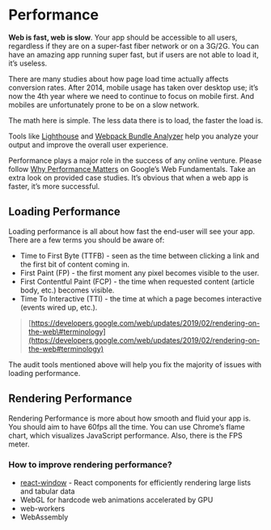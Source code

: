 # Performance

**Web is fast, web is slow**. Your app should be accessible to all users, regardless if they are on a super-fast fiber network or on a 3G/2G. You can have an amazing app running super fast, but if users are not able to load it, it’s useless.

There are many studies about how page load time actually affects conversion rates. After 2014, mobile usage has taken over desktop use; it’s now the 4th year where we need to continue to focus on mobile first. And mobiles are unfortunately prone to be on a slow network.

The math here is simple. The less data there is to load, the faster the load is.

Tools like [Lighthouse](https://developers.google.com/web/tools/lighthouse/) and [Webpack Bundle Analyzer](https://github.com/webpack-contrib/webpack-bundle-analyzer) help you analyze your output and improve the overall user experience.

Performance plays a major role in the success of any online venture. Please follow [Why Performance Matters](https://developers.google.com/web/fundamentals/performance/why-performance-matters/) on Google’s Web Fundamentals. Take an extra look on provided case studies. It’s obvious that when a web app is faster, it’s more successful.

## Loading Performance

Loading performance is all about how fast the end-user will see your app. There are a few terms you should be aware of:

- Time to First Byte \(TTFB\) - seen as the time between clicking a link and the first bit of content coming in.
- First Paint \(FP\) - the first moment any pixel becomes visible to the user.
- First Contentful Paint \(FCP\) - the time when requested content \(article body, etc.\) becomes visible.
- Time To Interactive \(TTI\) - the time at which a page becomes interactive \(events wired up, etc.\).

> [https://developers.google.com/web/updates/2019/02/rendering-on-the-web\#terminology](https://developers.google.com/web/updates/2019/02/rendering-on-the-web#terminology)

The audit tools mentioned above will help you fix the majority of issues with loading performance.

## Rendering Performance

Rendering Performance is more about how smooth and fluid your app is. You should aim to have 60fps all the time. You can use Chrome’s flame chart, which visualizes JavaScript performance. Also, there is the FPS meter.

### How to improve rendering performance?

- [react-window](https://github.com/bvaughn/react-window) - React components for efficiently rendering large lists and tabular data
- WebGL for hardcode web animations accelerated by GPU
- web-workers
- WebAssembly
